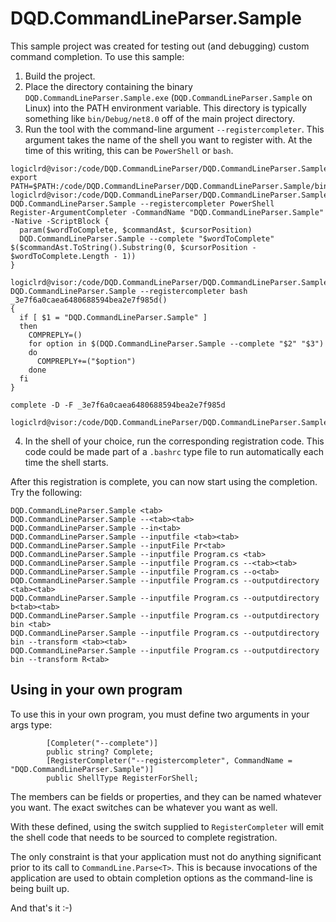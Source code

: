 # DQD.CommandLineParser.Sample

This sample project was created for testing out (and debugging) custom command completion. To use this sample:

1. Build the project.
2. Place the directory containing the binary `DQD.CommandLineParser.Sample.exe` (`DQD.CommandLineParser.Sample` on Linux) into the PATH environment variable. This directory is typically something like `bin/Debug/net8.0` off of the main project directory.
3. Run the tool with the command-line argument `--registercompleter`. This argument takes the name of the shell you want to register with. At the time of this writing, this can be `PowerShell` or `bash`.

```
logiclrd@visor:/code/DQD.CommandLineParser/DQD.CommandLineParser.Sample$ export PATH=$PATH:/code/DQD.CommandLineParser/DQD.CommandLineParser.Sample/bin/Debug/net8.0
logiclrd@visor:/code/DQD.CommandLineParser/DQD.CommandLineParser.Sample$ DQD.CommandLineParser.Sample --registercompleter PowerShell
Register-ArgumentCompleter -CommandName "DQD.CommandLineParser.Sample" -Native -ScriptBlock {
  param($wordToComplete, $commandAst, $cursorPosition)
  DQD.CommandLineParser.Sample --complete "$wordToComplete" $($commandAst.ToString().Substring(0, $cursorPosition - $wordToComplete.Length - 1))
}

logiclrd@visor:/code/DQD.CommandLineParser/DQD.CommandLineParser.Sample$ DQD.CommandLineParser.Sample --registercompleter bash
_3e7f6a0caea6480688594bea2e7f985d()
{
  if [ $1 = "DQD.CommandLineParser.Sample" ]
  then
    COMPREPLY=()
    for option in $(DQD.CommandLineParser.Sample --complete "$2" "$3")
    do
      COMPREPLY+=("$option")
    done
  fi
}

complete -D -F _3e7f6a0caea6480688594bea2e7f985d

logiclrd@visor:/code/DQD.CommandLineParser/DQD.CommandLineParser.Sample$ 
```

4. In the shell of your choice, run the corresponding registration code. This code could be made part of a `.bashrc` type file to run automatically each time the shell starts.

After this registration is complete, you can now start using the completion. Try the following:

```
DQD.CommandLineParser.Sample <tab>
DQD.CommandLineParser.Sample --<tab><tab>
DQD.CommandLineParser.Sample --in<tab>
DQD.CommandLineParser.Sample --inputfile <tab><tab>
DQD.CommandLineParser.Sample --inputFile Pr<tab>
DQD.CommandLineParser.Sample --inputfile Program.cs <tab>
DQD.CommandLineParser.Sample --inputfile Program.cs --<tab><tab>
DQD.CommandLineParser.Sample --inputfile Program.cs --o<tab>
DQD.CommandLineParser.Sample --inputfile Program.cs --outputdirectory <tab><tab>
DQD.CommandLineParser.Sample --inputfile Program.cs --outputdirectory b<tab><tab>
DQD.CommandLineParser.Sample --inputfile Program.cs --outputdirectory bin <tab>
DQD.CommandLineParser.Sample --inputfile Program.cs --outputdirectory bin --transform <tab><tab>
DQD.CommandLineParser.Sample --inputfile Program.cs --outputdirectory bin --transform R<tab>
```

## Using in your own program

To use this in your own program, you must define two arguments in your args type:

```
		[Completer("--complete")]
		public string? Complete;
		[RegisterCompleter("--registercompleter", CommandName = "DQD.CommandLineParser.Sample")]
		public ShellType RegisterForShell;
```

The members can be fields or properties, and they can be named whatever you want. The exact switches can be whatever you want as well.

With these defined, using the switch supplied to `RegisterCompleter` will emit the shell code that needs to be sourced to complete registration.

The only constraint is that your application must not do anything significant prior to its call to `CommandLine.Parse<T>`. This is because invocations of the application are used to obtain completion options as the command-line is being built up.

And that's it :-)